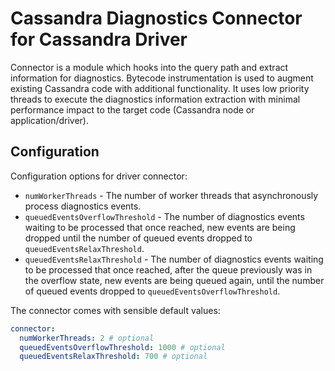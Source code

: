 # Cassandra Diagnostics Connector for Cassandra Driver

Connector is a module which hooks into the query path and extract information for diagnostics. Bytecode instrumentation is used to augment existing Cassandra code with additional functionality. It uses low priority threads to execute the diagnostics information extraction with minimal performance impact to the target code (Cassandra node or application/driver).

## Configuration

Configuration options for driver connector:

- `numWorkerThreads` - The number of worker threads that asynchronously process diagnostics events. 
- `queuedEventsOverflowThreshold` - The number of diagnostics events waiting to be processed that once reached, new events are being dropped until the number of queued events dropped to `queuedEventsRelaxThreshold`.
- `queuedEventsRelaxThreshold` - The number of diagnostics events waiting to be processed that once reached, after the queue previously was in the overflow state, new events are being queued again, until the number of queued events dropped to `queuedEventsOverflowThreshold`.

The connector comes with sensible default values:

```yaml
connector:
  numWorkerThreads: 2 # optional
  queuedEventsOverflowThreshold: 1000 # optional
  queuedEventsRelaxThreshold: 700 # optional
```
